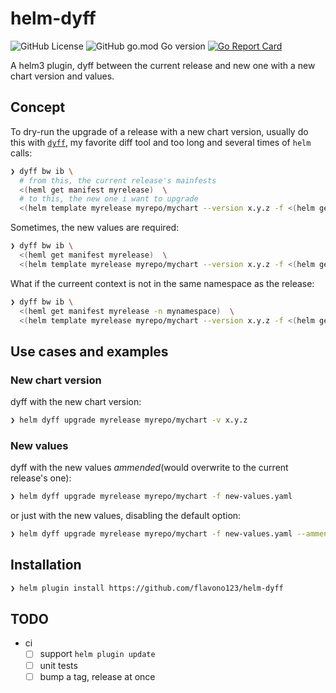 # helm-dyff

![GitHub License](https://img.shields.io/github/license/flavono123/helm-dyff)
![GitHub go.mod Go version](https://img.shields.io/github/go-mod/go-version/flavono123/helm-dyff)
[![Go Report Card](https://goreportcard.com/badge/github.com/flavono123/helm-dyff)](https://goreportcard.com/report/github.com/flavono123/helm-dyff)

A helm3 plugin, dyff between the current release and new one with a new chart version and values.

## Concept

To dry-run the upgrade of a release with a new chart version, usually do this with [`dyff`](https://github.com/homeport/dyff), my favorite diff tool and too long and several times of `helm` calls:

```sh
❯ dyff bw ib \
  # from this, the current release's mainfests
  <(heml get manifest myrelease)  \
  # to this, the new one i want to upgrade
  <(helm template myrelease myrepo/mychart --version x.y.z -f <(helm get values myrelease))
```

Sometimes, the new values are required:

```sh
❯ dyff bw ib \
  <(heml get manifest myrelease)  \
  <(helm template myrelease myrepo/mychart --version x.y.z -f <(helm get values myrelease) -f new-values.yaml ...)
```

What if the curreent context is not in the same namespace as the release:

```sh
❯ dyff bw ib \
  <(heml get manifest myrelease -n mynamespace)  \
  <(helm template myrelease myrepo/mychart --version x.y.z -f <(helm get values myrelease -n mynamespace) -f new-values.yaml ... -n mynamespace)
```

## Use cases and examples

### New chart version

dyff with the new chart version:

```sh
❯ helm dyff upgrade myrelease myrepo/mychart -v x.y.z
```

### New values

dyff with the new values  *ammended*(would overwrite to the current release's one):

```sh
❯ helm dyff upgrade myrelease myrepo/mychart -f new-values.yaml
```

or just with the new values, disabling the default option:

```sh
❯ helm dyff upgrade myrelease myrepo/mychart -f new-values.yaml --ammend false
```

## Installation

```sh
❯ helm plugin install https://github.com/flavono123/helm-dyff
```

## TODO

- ci
  - [ ] support `helm plugin update`
  - [ ] unit tests
  - [ ] bump a tag, release at once
